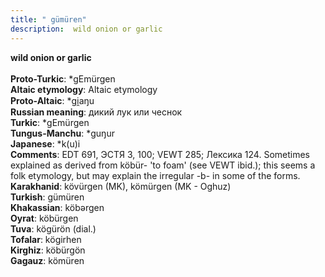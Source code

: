 ```yaml
---
title: " gümüren"
description:  wild onion or garlic
---
```

<p data-pagefind-weight="0.5">
<strong> wild onion or garlic</strong><br><br>
<strong>Proto-Turkic</strong>:  *gEmürgen<br>
<strong>Altaic etymology</strong>:  Altaic etymology<br>
<strong> Proto-Altaic</strong>:  *gi̯aŋu<br>
<strong>Russian meaning</strong>:  дикий лук или чеснок<br>
<strong>Turkic</strong>:  *gEmürgen<br>
<strong>Tungus-Manchu</strong>:  *guŋur<br>
<strong>Japanese</strong>:  *k(u)i<br>
<strong>Comments</strong>:  EDT 691, ЭСТЯ 3, 100; VEWT 285; Лексика 124. Sometimes explained as derived from köbür- 'to foam' (see VEWT ibid.); this seems a folk etymology, but may explain the irregular -b- in some of the forms.<br>
<strong>Karakhanid</strong>:  kövürgen (MK), kömürgen (MK - Oghuz)<br>
<strong>Turkish</strong>:  gümüren<br>
<strong>Khakassian</strong>:  köbǝrgen<br>
<strong>Oyrat</strong>:  köbürgen<br>
<strong>Tuva</strong>:  kögürön (dial.)<br>
<strong>Tofalar</strong>:  kögirhen<br>
<strong>Kirghiz</strong>:  köbürgön<br>
<strong>Gagauz</strong>:  kömüren<br>

</p>
